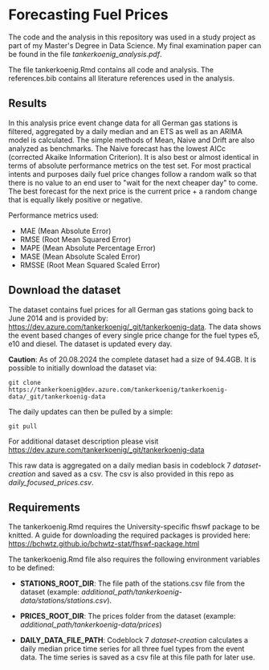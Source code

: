 # Forecasting Fuel Prices

The code and the analysis in this repository was used in a study project as part of my Master's Degree in Data Science. My final examination paper can be found in the file *tankerkoenig_analysis.pdf*. 

The file tankerkoenig.Rmd contains all code and analysis. The references.bib contains all literature references used in the analysis.

## Results

In this analysis price event change data for all German gas stations is filtered, aggregated by a daily median and an ETS as well as an ARIMA model is calculated. The simple methods of Mean, Naive and Drift are also analyzed as benchmarks. The Naive forecast has the lowest AICc (corrected Akaike Information Criterion).  It is also best or almost identical in terms of absolute performance metrics on the test set. For most practical intents and purposes daily fuel price changes follow a random walk so that there is no value to an end user to "wait for the next cheaper day" to come. The best forecast for the next price is the current price + a random change that is equally likely positive or negative.

Performance metrics used:
- MAE (Mean Absolute Error)
- RMSE (Root Mean Squared Error)
- MAPE (Mean Absolute Percentage Error)
- MASE (Mean Absolute Scaled Error)
- RMSSE (Root Mean Squared Scaled Error)


## Download the dataset

The dataset contains fuel prices for all German gas stations going back to June 2014 and is provided by: https://dev.azure.com/tankerkoenig/_git/tankerkoenig-data.
The data shows the event based changes of every single price change for the fuel types e5, e10 and diesel. The dataset is updated every day.

**Caution**: As of 20.08.2024 the complete dataset had a size of 94.4GB. It is possible to initially download the dataset via:

```git clone https://tankerkoenig@dev.azure.com/tankerkoenig/tankerkoenig-data/_git/tankerkoenig-data```

 The daily updates can then be pulled by a simple:

```git pull```

For additional dataset description please visit https://dev.azure.com/tankerkoenig/_git/tankerkoenig-data

This raw data is aggregated on a daily median basis in codeblock 7 *dataset-creation* and saved as a csv. The csv is also provided in this repo as *daily_focused_prices.csv*.


## Requirements

The tankerkoenig.Rmd requires the University-specific fhswf package to be knitted. A guide for downloading the required packages is provided here: https://bchwtz.github.io/bchwtz-stat/fhswf-package.html

The tankerkoenig.Rmd file also requires the following environment variables to be defined:

- **STATIONS_ROOT_DIR**: The file path of the stations.csv file from the dataset (example: *additional_path/tankerkoenig-data/stations/stations.csv*).

- **PRICES_ROOT_DIR**: The prices folder from the dataset (example: *additional_path/tankerkoenig-data/prices*)

- **DAILY_DATA_FILE_PATH**: Codeblock 7 *dataset-creation* calculates a daily median price time series for all three fuel types from the event data. The time series is saved as a csv file at this file path for later use.
